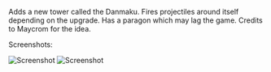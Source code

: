 Adds a new tower called the Danmaku. Fires projectiles around itself depending on the upgrade. Has a paragon which may lag the game. Credits to Maycrom for the idea.

Screenshots:

<img alt="Screenshot" src="ttps://github.com/Greenphx9/BTD6Mods/blob/main/Danmaku/ss1.png?raw=true">

<img alt="Screenshot" src="ttps://github.com/Greenphx9/BTD6Mods/blob/main/Danmaku/ss2.png?raw=true">